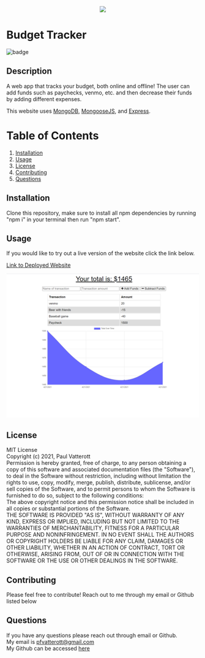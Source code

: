 

  <p align="center"><img src="https://i.imgur.com/zDBwVSf.png"></p>
  
  # Budget Tracker
  ![badge](https://img.shields.io/badge/license-MIT-green)

  ## Description
  A web app that tracks your budget, both online and offline! The user can add funds such as paychecks, venmo, etc. and then decrease their funds by adding different expenses.
  
  This website uses [MongoDB](https://www.mongodb.com/), [MongooseJS](https://mongoosejs.com/docs/), and [Express](https://expressjs.com/).

  # Table of Contents
  1. [Installation](#Installation)
  2. [Usage](#Usage)
  3. [License](#License)
  4. [Contributing](#Contributing)
  6. [Questions](#Questions)

  ## Installation
  Clone this repository, make sure to install all npm dependencies by running "npm i" in your terminal then run "npm start".

  ## Usage
  If you would like to try out a live version of the website click the link below.

  [Link to Deployed Website]()

  ![screenshot](./public/icons/screenshot.png)


  ## License
  MIT License <br>Copyright (c) 2021, Paul Vatterott <br>Permission is hereby granted, free of charge, to any person obtaining a copy of this software and associated documentation files (the "Software"), to deal in the Software without restriction, including without limitation the rights to use, copy, modify, merge, publish, distribute, sublicense, and/or sell copies of the Software, and to permit persons to whom the Software is furnished to do so, subject to the following conditions: <br>The above copyright notice and this permission notice shall be included in all copies or substantial portions of the Software. <br>THE SOFTWARE IS PROVIDED "AS IS", WITHOUT WARRANTY OF ANY KIND, EXPRESS OR IMPLIED, INCLUDING BUT NOT LIMITED TO THE WARRANTIES OF MERCHANTABILITY, FITNESS FOR A PARTICULAR PURPOSE AND NONINFRINGEMENT. IN NO EVENT SHALL THE AUTHORS OR COPYRIGHT HOLDERS BE LIABLE FOR ANY CLAIM, DAMAGES OR OTHER LIABILITY, WHETHER IN AN ACTION OF CONTRACT, TORT OR OTHERWISE, ARISING FROM, OUT OF OR IN CONNECTION WITH THE SOFTWARE OR THE USE OR OTHER DEALINGS IN THE SOFTWARE.

  ## Contributing
  Please feel free to contribute! Reach out to me through my email or Github listed below

  ## Questions

  If you have any questions please reach out through email or Github. <br>
  My email is pfvatterott@gmail.com <br>
  My Github can be accessed [here](https://github.com/pfvatterott)

